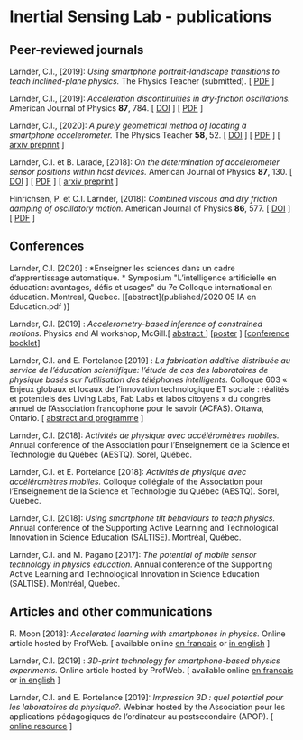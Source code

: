 # Inertial Sensing Lab - publications
## Peer-reviewed journals
Larnder, C.I., \[2019\]: *Using smartphone portrait-landscape transitions to teach inclined-plane physics.* The Physics Teacher (submitted). [ [PDF](published/2018%2009%20SmartphoneTilt.pdf) ]

Larnder, C.I., \[2019\]: *Acceleration discontinuities in dry-friction oscillations.* American Journal of Physics **87**, 784. [ [DOI](https://doi-org/10.1119/1.5123455) ] [ [PDF](published/2019%2008%20AJP%20Discontinuities.pdf) ]

Larnder, C.I., \[2020\]: *A purely geometrical method of locating a smartphone accelerometer.* The Physics Teacher **58**, 52. [ [DOI](https://doi.org/10.1119/1.5141974) ] [ [PDF](published/2020%2001%20TPT%20PurelyGeometric.pdf) ] [ [arxiv preprint](https://arxiv.org/abs/1903.11516) ]

Larnder, C.I. et B. Larade, \[2018\]: *On the determination of accelerometer sensor positions within host devices.* American Journal of Physics **87**, 130. [ [DOI](https://doi-org/10.1119/1.5082536) ] [ [PDF](published/2019%2003%20AJP%20OnTheDetermination.pdf) ]  [ [arxiv preprint](https://arxiv.org/abs/1903.10284) ]

Hinrichsen, P. et C.I. Larnder, \[2018\]: *Combined viscous and dry friction damping of oscillatory motion.* American Journal of Physics **86**, 577. [ [DOI](https://doi-org/10.1119/1.5034345) ] [ [PDF](published/2018%2008%20AJP%20CombinedViscous.pdf) ]

## Conferences

Larnder, C.I. \[2020\] : *Enseigner les sciences dans un cadre d’apprentissage automatique. * Symposium "L’intelligence artificielle en éducation: avantages, défis et usages" du 7e Colloque international en éducation. Montreal, Quebec. [[abstract](published/2020 05 IA en Education.pdf )]

Larnder, C.I. \[2019\] : *Accelerometry-based inference of constrained motions.* Physics and AI workshop, McGill.[ [ abstract ](published/2019%2005%20PhysicsAI%20abstract.pdf) ] [[poster](published/2019%2005%20PhysicsAI%20poster.pdf) ] [[conference booklet](published/2019%2005%20PhysicsAI%20booklet.pdf)] 

Larnder, C.I. and E. Portelance \[2019\] : *La fabrication additive distribuée au service de l’éducation scientifique: l’étude de cas des laboratoires de physique basés sur l’utilisation des téléphones intelligents.* Colloque 603 « Enjeux globaux et locaux de l’innovation technologique ET sociale : réalités et potentiels des Living Labs, Fab Labs et labos citoyens » du congrès annuel de l’Association francophone pour le savoir (ACFAS). Ottawa, Ontario. [ [abstract and programme](https://www.acfas.ca/evenements/congres/programme/87/600/603/c?ancre=14097) ]

Larnder, C.I. \[2018\]: *Activités de physique avec accéléromètres mobiles.* Annual conference of the Association pour l’Enseignement de la Science et Technologie du Québec (AESTQ). Sorel, Québec.

Larnder, C.I. et E. Portelance \[2018\]: *Activités de physique avec accéléromètres mobiles.* Colloque collégiale of the Association pour l’Enseignement de la Science et Technologie du Québec (AESTQ). Sorel, Québec.

Larnder, C.I.  \[2018\]: *Using smartphone tilt behaviours to teach physics.* Annual conference of the Supporting Active Learning and Technological Innovation in Science Education (SALTISE). Montréal, Québec.

Larnder, C.I. and M. Pagano \[2017\]: *The potential of mobile sensor technology in physics education.* Annual conference of the Supporting Active Learning and Technological Innovation in Science Education (SALTISE). Montréal, Quebec.

## Articles and other communications

R. Moon \[2018\]: *Accelerated learning with smartphones in physics.* Online article hosted by ProfWeb. [ available online [en francais](https://www.profweb.ca/publications/articles/apprendre-la-physique-en-accelere-avec-un-telephone-intelligent) or [in english](http://www.profweb.ca/en/publications/articles/accelerated-learning-with-smartphones-in-physics) ]

Larnder, C.I. \[2019\] : *3D-print technology for smartphone-based physics experiments.* Online article hosted by ProfWeb. [ available online [en francais](https://www.profweb.ca/publications/recits/l-impression-3d-pour-des-experiences-de-physique-exploitant-les-telephones-intelligents) or [in english](https://www.profweb.ca/en/publications/real-life-stories/3d-print-technology-for-smartphone-based-physics-experiments) ]

Larnder, C.I. and E. Portelance \[2019\]: *Impression 3D : quel potentiel pour les laboratoires de physique?.* Webinar hosted by the Association pour les applications pédagogiques de l’ordinateur au postsecondaire (APOP). [ [online resource](https://apop.qc.ca/fr/capsule/impression-3d-quel-potentiel-pour-les-laboratoires-de-physique/) ]